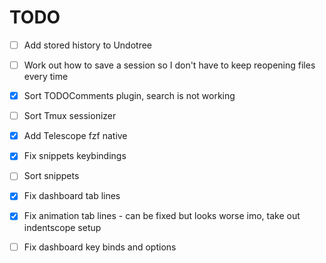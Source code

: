 # TODO

- [ ] Add stored history to Undotree

- [ ] Work out how to save a session so I don't have to keep reopening files every time

- [x] Sort TODOComments plugin, search is not working

- [ ] Sort Tmux sessionizer

- [x] Add Telescope fzf native

- [x] Fix snippets keybindings

- [ ] Sort snippets

- [x] Fix dashboard tab lines

- [x] Fix animation tab lines - can be fixed but looks worse imo, take out indentscope setup

- [ ] Fix dashboard key binds and options
